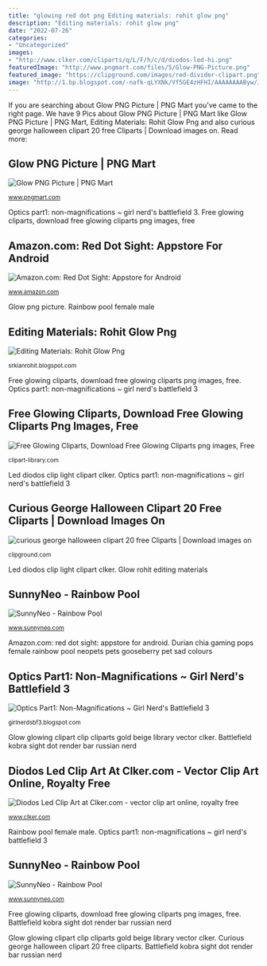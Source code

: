 ```yaml
---
title: "glowing red dot png Editing materials: rohit glow png"
description: "Editing materials: rohit glow png"
date: "2022-07-26"
categories:
- "Uncategorized"
images:
- "http://www.clker.com/cliparts/q/L/F/h/c/d/diodos-led-hi.png"
featuredImage: "http://www.pngmart.com/files/5/Glow-PNG-Picture.png"
featured_image: "https://clipground.com/images/red-divider-clipart.png"
image: "http://1.bp.blogspot.com/-nafk-qLYXNk/Vf5GE4zHFHI/AAAAAAAAByw/JmdhnmoW2ms/s1600/wtw3t%2Beteyto4et4et.png"
---
```


If you are searching about Glow PNG Picture | PNG Mart you've came to the right page. We have 9 Pics about Glow PNG Picture | PNG Mart like Glow PNG Picture | PNG Mart, Editing Materials: Rohit Glow Png and also curious george halloween clipart 20 free Cliparts | Download images on. Read more:

## Glow PNG Picture | PNG Mart

![Glow PNG Picture | PNG Mart](http://www.pngmart.com/files/5/Glow-PNG-Picture.png "Dot sight sign")

<small>www.pngmart.com</small>

Optics part1: non-magnifications ~ girl nerd&#039;s battlefield 3. Free glowing cliparts, download free glowing cliparts png images, free

## Amazon.com: Red Dot Sight: Appstore For Android

![Amazon.com: Red Dot Sight: Appstore for Android](https://images-na.ssl-images-amazon.com/images/I/61f6x303xGL.png "Glow effect light photoshop effects transparent hairstyle pluspng freepngimg different format icon advertisement file pngmart")

<small>www.amazon.com</small>

Glow png picture. Rainbow pool female male

## Editing Materials: Rohit Glow Png

![Editing Materials: Rohit Glow Png](http://1.bp.blogspot.com/-nafk-qLYXNk/Vf5GE4zHFHI/AAAAAAAAByw/JmdhnmoW2ms/s1600/wtw3t%2Beteyto4et4et.png "Optics part1: non-magnifications ~ girl nerd&#039;s battlefield 3")

<small>srkianrohit.blogspot.com</small>

Free glowing cliparts, download free glowing cliparts png images, free. Optics part1: non-magnifications ~ girl nerd&#039;s battlefield 3

## Free Glowing Cliparts, Download Free Glowing Cliparts Png Images, Free

![Free Glowing Cliparts, Download Free Glowing Cliparts png images, Free](http://clipart-library.com/image_gallery/30043.png "Free glowing cliparts, download free glowing cliparts png images, free")

<small>clipart-library.com</small>

Led diodos clip light clipart clker. Optics part1: non-magnifications ~ girl nerd&#039;s battlefield 3

## Curious George Halloween Clipart 20 Free Cliparts | Download Images On

![curious george halloween clipart 20 free Cliparts | Download images on](https://clipground.com/images/red-divider-clipart.png "Rainbow pool female male")

<small>clipground.com</small>

Led diodos clip light clipart clker. Glow rohit editing materials

## SunnyNeo - Rainbow Pool

![SunnyNeo - Rainbow Pool](http://pets.neopets.com/cp/3m8dzxvw/5/4.png "Glow png picture")

<small>www.sunnyneo.com</small>

Amazon.com: red dot sight: appstore for android. Durian chia gaming pops female rainbow pool neopets pets gooseberry pet sad colours

## Optics Part1: Non-Magnifications ~ Girl Nerd&#039;s Battlefield 3

![Optics Part1: Non-Magnifications ~ Girl Nerd&#039;s Battlefield 3](http://2.bp.blogspot.com/-Wah5eSVxz_g/UQQZfVXybII/AAAAAAAAAJI/iwpb9_Nqrhs/s1600/Battlefield_3_Kobra_Render.png "Editing materials: rohit glow png")

<small>girlnerdsbf3.blogspot.com</small>

Glow glowing clipart clip cliparts gold beige library vector clker. Battlefield kobra sight dot render bar russian nerd

## Diodos Led Clip Art At Clker.com - Vector Clip Art Online, Royalty Free

![Diodos Led Clip Art at Clker.com - vector clip art online, royalty free](http://www.clker.com/cliparts/q/L/F/h/c/d/diodos-led-hi.png "Editing materials: rohit glow png")

<small>www.clker.com</small>

Rainbow pool female male. Optics part1: non-magnifications ~ girl nerd&#039;s battlefield 3

## SunnyNeo - Rainbow Pool

![SunnyNeo - Rainbow Pool](http://pets.neopets.com/cp/dhl2boxj/1/4.png "Glow png picture")

<small>www.sunnyneo.com</small>

Free glowing cliparts, download free glowing cliparts png images, free. Battlefield kobra sight dot render bar russian nerd

Glow glowing clipart clip cliparts gold beige library vector clker. Curious george halloween clipart 20 free cliparts. Battlefield kobra sight dot render bar russian nerd
